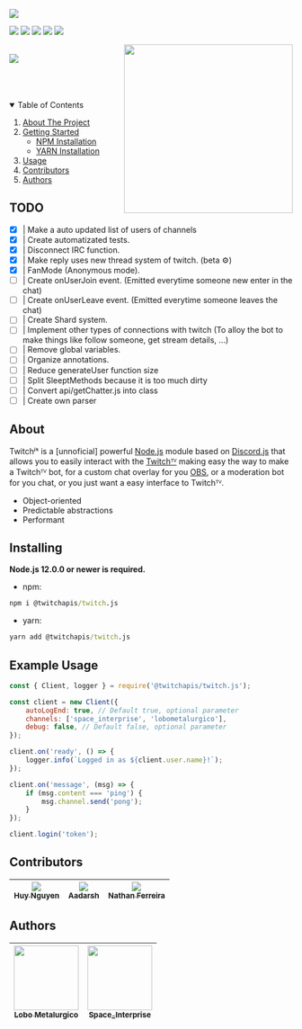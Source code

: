 [<img src="https://cdn.discordapp.com/attachments/780245027212492812/780245250382757930/TwitchJS.png">]()

<p>
  <a href="https://twitchapis.org/discord"><img src="https://img.shields.io/discord/773920681246851083?style=for-the-badge&color=7289da&logo=discord&logoColor=FFFFFF"/></a>
  <a href="https://www.npmjs.com/package/@twitchapis/twitch.js"><img src="https://img.shields.io/npm/v/@twitchapis/twitch.js.svg?style=for-the-badge&maxAge=3600"/></a>
  <a href="https://www.npmjs.com/package/@twitchapis/twitch.js"><img src="https://img.shields.io/npm/dt/@twitchapis/twitch.js.svg?style=for-the-badge&maxAge=3600"/></a>
  <a href="https://github.com/twitchapis/twitch.js/graphs/contributors"><img src="https://img.shields.io/github/contributors/twitchapis/twitch.js.svg?style=for-the-badge"/></a>
  <a href="https://github.com/twitchapis/twitch.js/blob/main/LICENSE"><img src="https://img.shields.io/github/license/twitchapis/twitch.js.svg?style=for-the-badge"/></a>
</p>

[<img src="https://media.discordapp.net/attachments/780245027212492812/785968486018318356/Novo_Projeto6.png?width=1440&height=480" align='right' width='300'/>](https://twitchapis.org/discord) [<span><br/><img src="https://nodei.co/npm/@twitchapis/twitch.js.png?downloads=true&stars=true" align='left'/></span>](https://www.npmjs.com/package/@twitchapis/twitch.js)

<br/>
<br/>
<br/>
<br/>

<details open="open">
  <summary>Table of Contents</summary>
  <ol>
    <li>
      <a href="#about">About The Project</a>
    </li>
    <li>
      <a href="#installing">Getting Started</a>
      <ul>
        <li><a href="#npm">NPM Installation</a></li>
        <li><a href="#yarn">YARN Installation</a></li>
      </ul>
    </li>
    <li><a href="#example-usage">Usage</a></li>
    <li><a href="#contributors">Contributors</a></li>
    <li><a href="#authors">Authors</a></li>
  </ol>
</details>

## TODO

- [x] | Make a auto updated list of users of channels
- [x] | Create automatizated tests.
- [x] | Disconnect IRC function.
- [x] | Make reply uses new thread system of twitch. (beta ⚙️)
- [x] | FanMode (Anonymous mode).
- [ ] | Create onUserJoin event. (Emitted everytime someone new enter in the chat)
- [ ] | Create onUserLeave event. (Emitted everytime someone leaves the chat)
- [ ] | Create Shard system.
- [ ] | Implement other types of connections with twitch (To alloy the bot to make things like follow someone, get stream details, ...)
- [ ] | Remove global variables.
- [ ] | Organize annotations.
- [ ] | Reduce generateUser function size
- [ ] | Split SleeptMethods because it is too much dirty
- [ ] | Convert  api/getChatter.js into class
- [ ] | Create own parser

## About

Twitchʲˢ is a [unnoficial] powerful [Node.js](https://nodejs.org) module based on [Discord.js](https://github.com/discordjs/discord.js) that allows you to easily interact with the
[Twitchᵀⱽ](https://twitch.tv) making easy the way to make a Twitchᵀⱽ bot, for a custom chat overlay for you [OBS](https://obsproject.com/), or a moderation bot for you chat, or you just want a easy interface to Twitchᵀⱽ.

-   Object-oriented
-   Predictable abstractions
-   Performant

## Installing

**Node.js 12.0.0 or newer is required.**

-   npm:

```bat
npm i @twitchapis/twitch.js
```

-   yarn:

```bat
yarn add @twitchapis/twitch.js
```

## Example Usage

```javascript
const { Client, logger } = require('@twitchapis/twitch.js');

const client = new Client({
    autoLogEnd: true, // Default true, optional parameter
    channels: ['space_interprise', 'lobometalurgico'],
    debug: false, // Default false, optional parameter
});

client.on('ready', () => {
    logger.info(`Logged in as ${client.user.name}!`);
});

client.on('message', (msg) => {
    if (msg.content === 'ping') {
        msg.channel.send('pong');
    }
});

client.login('token');
```

## Contributors

| [<img src="https://avatars3.githubusercontent.com/u/10421864?s=120&v=4" witdh="115"><br><sub>Huy Nguyen</sub>](https://github.com/foxviet) | [<img src="https://avatars3.githubusercontent.com/u/54549066?s=120&v=4" witdh="115"><br><sub>Aadarsh</sub>](https://github.com/Itsaadarsh) | [<img src="https://avatars3.githubusercontent.com/u/14365254?s=120&v=4" witdh="115"><br><sub>Nathan Ferreira</sub>](https://github.com/nathan130200) |
| :-------------------------------------------------------------------------------------------------------------------------------------------: | :----------------------------------------------------------------------------------------------------------------------------------------: | :--------------------------------------------------------------------------------------------------------------------------------------------------: |

## Authors

| [<img src="https://avatars3.githubusercontent.com/u/43734867?s=120&u=4c7c28e1c72445f234f37ca2cf8b000133fdfd24&v=4" width=115><br><sub>Lobo Metalurgico</sub>](https://github.com/LoboMetalurgico) | [<img src="https://avatars3.githubusercontent.com/u/44732812?s=120&u=37014703e35379861b0abbd585d035304e1e061d&v=4" width=115><br><sub>Space_Interprise</sub>](https://github.com/emanuelfranklyn) |
| :-----------------------------------------------------------------------------------------------------------------------------------------------------------------------------------------------: | :-----------------------------------------------------------------------------------------------------------------------------------------------------------------------------------------------: |
